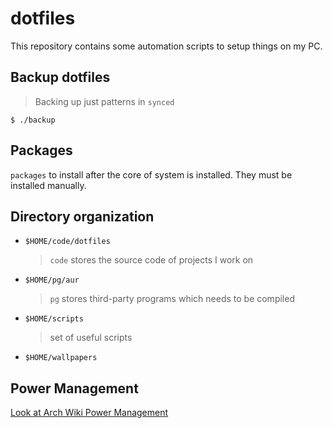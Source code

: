 # dotfiles
This repository contains some automation scripts to setup things on my PC.

## Backup dotfiles

> Backing up just patterns in `synced`

```shell
$ ./backup
```

## Packages

`packages` to install after the core of system is installed. They must be installed manually.

## Directory organization

* `$HOME/code/dotfiles`
    > `code` stores the source code of projects I work on
* `$HOME/pg/aur`
    > `pg` stores third-party programs which needs to be compiled
* `$HOME/scripts`
    > set of useful scripts
* `$HOME/wallpapers`

## Power Management

[Look at Arch Wiki Power Management](https://wiki.archlinux.org/title/Power_management)

